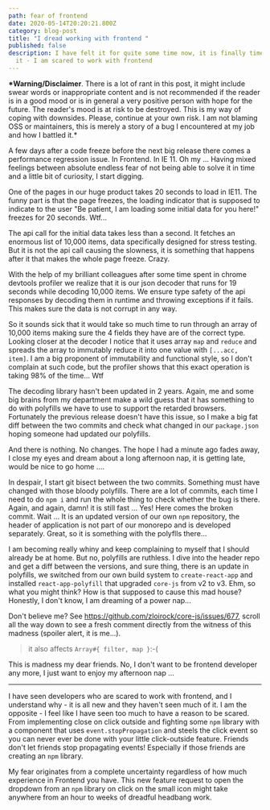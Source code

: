 ```yaml
---
path: fear of frontend
date: 2020-05-14T20:20:21.800Z
category: blog-post
title: "I dread working with frontend "
published: false
description: I have felt it for quite some time now, it is finally time to admit
  it - I am scared to work with frontend
---
```

**\*Warning/Disclaimer**. There is a lot of rant in this post, it might include swear words or inappropriate content and is not recommended if the reader is in a good mood or is in general a very positive person with hope for the future. The reader's mood is at risk to be destroyed. This is my way of coping with downsides. Please, continue at your own risk. I am not blaming OSS or maintainers, this is merely a story of a bug I encountered at my job and how I battled it.*

A few days after a code freeze before the next big release there comes a performance regression issue. In Frontend. In IE 11. Oh my ... Having mixed feelings between absolute endless fear of not being able to solve it in time and a little bit of curiosity, I start digging. 

One of the pages in our huge product takes 20 seconds to load in IE11. The funny part is that the page freezes, the loading indicator that is supposed to indicate to the user "Be patient, I am loading some initial data for you here!" freezes for 20 seconds. Wtf... 

The api call for the initial data takes less than a second. It fetches an enormous list of 10,000 items, data specifically designed for stress testing. But it is not the api call causing the slowness, it is something that happens after it that makes the whole page freeze. Crazy. 

With the help of my brilliant colleagues after some time spent in  chrome devtools profiler we realize that it is our json decoder that runs for 19 seconds while decoding 10,000 items. We ensure type safety of the api responses by decoding them in runtime and throwing exceptions if it fails. This makes sure the data is not corrupt in any way.

So it sounds sick that it would take so much time to run through an array of 10,000 items making sure the 4 fields they have are of the correct type. Looking closer at the decoder I notice that it uses array `map` and `reduce` and spreads the array to immutably reduce it into one value with `[...acc, item]`. I am a big proponent of immutability and functional style, so I don't complain at such code, but the profiler shows that this exact operation is taking 98% of the time... Wtf

The decoding library hasn't been updated in 2 years. Again, me and some big brains from my department make a wild guess that it has something to do with polyfills we have to use to support the retarded browsers. Fortunately the previous release doesn't have this issue, so I make a big fat diff between the two commits and check what changed in our `package.json` hoping someone had updated our polyfills. 

And there is nothing. No changes. The hope I had a minute ago fades away, I close my eyes and dream about a long afternoon nap, it is getting late, would be nice to go home ....

In despair, I start git bisect between the two commits. Something must have changed with those bloody polyfills. There are a lot of commits, each time I need to do `npm i` and run the whole thing to check whether the bug is there. Again, and again, damn! it is still fast ... Yes! Here comes the broken commit. Wait ... It is an updated version of our own `npm` repository, the header of application is not part of our monorepo and is developed separately. Great, so it is something with the polyflls there...

I am becoming really whiny and keep complaining to myself that I should already be at home. But no, polyfills are ruthless. I dive into the header repo and get a diff between the versions, and sure thing, there is an update in polyfills, we switched from our own build system to `create-react-app` and installed `react-app-polyfill` that upgraded `core-js` from v2 to v3. Ehm, so what you might think? How is that supposed to cause this mad house? Honestly, I don't know, I am dreaming of a power nap...

Don't believe me? See <https://github.com/zloirock/core-js/issues/677>, scroll all the way down to see a fresh comment directly from the witness of this madness (spoiler alert, it is me...). 

> it also affects `Array#{ filter, map }`:-(

This is madness my dear friends. No, I don't want to be frontend developer any more, I just want to enjoy my afternoon nap ...

- - -

I have seen developers who are scared to work with frontend, and I understand why - it is all new and they haven't seen much of it. I am the opposite - I feel like I have seen too much to have a reason to be scared. 
From implementing close on click outside and fighting some `npm` library with a component that uses `event.stopPropagation` and steels the click event so you can never ever be done with your little click-outside feature. Friends don't let friends stop propagating events! Especially if those friends are creating an `npm` library.

My fear originates from a complete uncertainty regardless of how much experience in Frontend you have. This new feature request to open the dropdown from an `npm` library on click on the small icon might take anywhere from an hour to weeks of dreadful headbang work. 